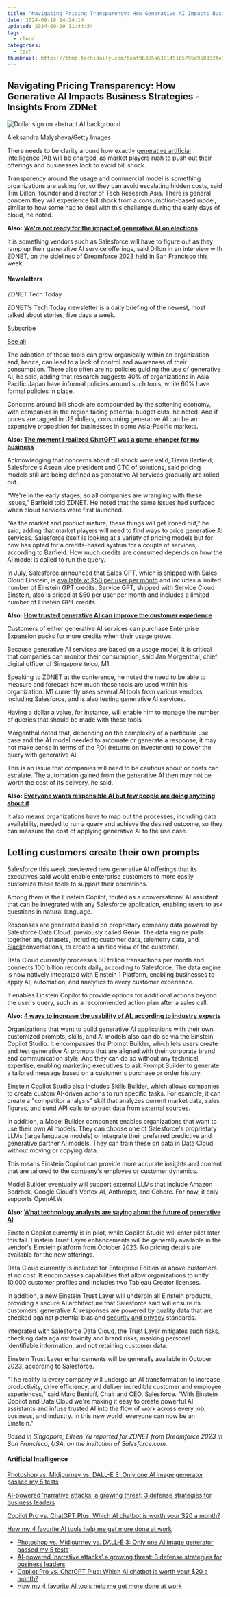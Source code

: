 ```yaml
---
title: "Navigating Pricing Transparency: How Generative AI Impacts Business Strategies - Insights From ZDNet"
date: 2024-09-18 14:24:14
updated: 2024-09-20 11:44:54
tags:
  - cloud
categories:
  - tech
thumbnail: https://thmb.techidaily.com/6eaf9b365a6361451b5795d958332fe971bf3b2af37ac8e9e5c055811b75ea47.jpg
---
```


## Navigating Pricing Transparency: How Generative AI Impacts Business Strategies - Insights From ZDNet

![Dollar sign on abstract AI background](https://www.zdnet.com/a/img/resize/1dc9f3a9e2db1e832efbee2591868ed1862573b2/2023/09/13/d7a94305-a93c-4d75-aaa8-2a2a3a076a46/gettyimages-1295039478.jpg?auto=webp&width=1280)

Aleksandra Malysheva/Getty Images

There needs to be clarity around how exactly [generative artificial intelligence](https://www.zdnet.com/article/what-is-generative-ai-and-why-is-it-so-popular-heres-everything-you-need-to-know/) (AI) will be charged, as market players rush to push out their offerings and businesses look to avoid bill shock. 

Transparency around the usage and commercial model is something organizations are asking for, so they can avoid escalating hidden costs, said Tim Dillon, founder and director of Tech Research Asia. There is general concern they will experience bill shock from a consumption-based model, similar to how some had to deal with this challenge during the early days of cloud, he noted.

**Also:** [**We're not ready for the impact of generative AI on elections**](https://www.zdnet.com/article/were-not-ready-for-the-impact-of-generative-ai-on-elections/)

It is something vendors such as Salesforce will have to figure out as they ramp up their generative AI service offerings, said Dillon in an interview with ZDNET, on the sidelines of Dreamforce 2023 held in San Francisco this week. 

#### Newsletters

ZDNET Tech Today

ZDNET's Tech Today newsletter is a daily briefing of the newest, most talked about stories, five days a week.

 Subscribe

[See all](https://www.zdnet.com/newsletters/)

The adoption of these tools can grow organically within an organization and, hence, can lead to a lack of control and awareness of their consumption. There also often are no policies guiding the use of generative AI, he said, adding that research suggests 40% of organizations in Asia-Pacific Japan have informal policies around such tools, while 60% have formal policies in place. 

Concerns around bill shock are compounded by the softening economy, with companies in the region facing potential budget cuts, he noted. And if prices are tagged in US dollars, consuming generative AI can be an expensive proposition for businesses in some Asia-Pacific markets. 

**Also:** [**The moment I realized ChatGPT was a game-changer for my business**](https://www.zdnet.com/article/the-moment-i-realized-chatgpt-plus-was-a-game-changer-for-my-business/)

Acknowledging that concerns about bill shock were valid, Gavin Barfield, Salesforce's Asean vice president and CTO of solutions, said pricing models still are being defined as generative AI services gradually are rolled out. 

"We're in the early stages, so all companies are wrangling with these issues," Barfield told ZDNET. He noted that the same issues had surfaced when cloud services were first launched. 

"As the market and product mature, these things will get ironed out," he said, adding that market players will need to find ways to price generative AI services. Salesforce itself is looking at a variety of pricing models but for now has opted for a credits-based system for a couple of services, according to Barfield. How much credits are consumed depends on how the AI model is called to run the query. 

In July, Salesforce announced that Sales GPT, which is shipped with Sales Cloud Einstein, is [available at $50 per user per month](https://www.salesforce.com/news/stories/sales-gpt-service-gpt-ga/) and includes a limited number of Einstein GPT credits. Service GPT, shipped with Service Cloud Einstein, also is priced at $50 per user per month and includes a limited number of Einstein GPT credits.

**Also:** [**How trusted generative AI can improve the customer experience**](https://www.zdnet.com/article/how-trusted-generative-ai-can-improve-the-connected-customer-experience/)

Customers of either generative AI services can purchase Enterprise Expansion packs for more credits when their usage grows. 

Because generative AI services are based on a usage model, it is critical that companies can monitor their consumption, said Jan Morgenthal, chief digital officer of Singapore telco, M1\. 

Speaking to ZDNET at the conference, he noted the need to be able to measure and forecast how much these tools are used within his organization. M1 currently uses several AI tools from various vendors, including Salesforce, and is also testing generative AI services. 

Having a dollar a value, for instance, will enable him to manage the number of queries that should be made with these tools.

Morgenthal noted that, depending on the complexity of a particular use case and the AI model needed to automate or generate a response, it may not make sense in terms of the ROI (returns on investment) to power the query with generative AI. 

This is an issue that companies will need to be cautious about or costs can escalate. The automation gained from the generative AI then may not be worth the cost of its delivery, he said. 

**Also:** [**Everyone wants responsible AI but few people are doing anything about it**](https://www.zdnet.com/article/everyone-wants-responsible-ai-but-few-people-are-doing-anything-about-it/) 

It also means organizations have to map out the processes, including data availability, needed to run a query and achieve the desired outcome, so they can measure the cost of applying generative AI to the use case.

## Letting customers create their own prompts

Salesforce this week previewed new generative AI offerings that its executives said would enable enterprise customers to more easily customize these tools to support their operations. 

Among them is the Einstein Copilot, touted as a conversational AI assistant that can be integrated with any Salesforce application, enabling users to ask questions in natural language.

Responses are generated based on proprietary company data powered by Salesforce Data Cloud, previously called Genie. The data engine pulls together any datasets, including customer data, telemetry data, and [Slack](https://www.zdnet.com/article/slacks-new-canvas-feature-may-help-bring-order-to-the-channel-chaos/)conversations, to create a unified view of the customer. 

Data Cloud currently processes 30 trillion transactions per month and connects 100 billion records daily, according to Salesforce. The data engine is now natively integrated with Einstein 1 Platform, enabling businesses to apply AI, automation, and analytics to every customer experience. 

It enables Einstein Copilot to provide options for additional actions beyond the user's query, such as a recommended action plan after a sales call.

**Also:** [**4 ways to increase the usability of AI, according to industry experts**](https://www.zdnet.com/article/4-ways-to-increase-the-usability-of-ai-according-to-industry-experts/)

Organizations that want to build generative AI applications with their own customized prompts, skills, and AI models also can do so via the Einstein Copilot Studio. It encompasses the Prompt Builder, which lets users create and test generative AI prompts that are aligned with their corporate brand and communication style. And they can do so without any technical expertise, enabling marketing executives to ask Prompt Builder to generate a tailored message based on a customer's purchase or order history. 

Einstein Copilot Studio also includes Skills Builder, which allows companies to create custom AI-driven actions to run specific tasks. For example, it can create a "competitor analysis" skill that analyzes current market data, sales figures, and send API calls to extract data from external sources.

In addition, a Model Builder component enables organizations that want to use their own AI models. They can choose one of Salesforce's proprietary LLMs (large language models) or integrate their preferred predictive and generative partner AI models. They can train these on data in Data Cloud without moving or copying data. 

This means Einstein Copilot can provide more accurate insights and content that are tailored to the company's employee or customer dynamics. 

Model Builder eventually will support external LLMs that include Amazon Bedrock, Google Cloud's Vertex AI, Anthropic, and Cohere. For now, it only supports OpenAI.W

**Also:** [**What technology analysts are saying about the future of generative AI**](https://www.zdnet.com/article/what-analyst-are-saying-about-the-future-of-generative-ai/) 

Einstein Copilot currently is in pilot, while Copilot Studio will enter pilot later this fall. Einstein Trust Layer enhancements will be generally available in the vendor's Einstein platform from October 2023\. No pricing details are available for the new offerings. 

Data Cloud currently is included for Enterprise Edition or above customers at no cost. It encompasses capabilities that allow organizations to unify 10,000 customer profiles and includes two Tableau Creator licenses.

In addition, a new Einstein Trust Layer will underpin all Einstein products, providing a secure AI architecture that Salesforce said will ensure its customers' generative AI responses are powered by quality data that are checked against potential bias and [security and privacy](http://Dbs.com/newsroom/news-releases/default.page) standards. 

Integrated with Salesforce Data Cloud, the Trust Layer mitigates such [risks](https://www.zdnet.com/article/singapore-identifies-six-generative-ai-risks-sets-up-foundation-to-guide-adoption/), checking data against toxicity and brand risks, masking personal identifiable information, and not retaining customer data. 

 Einstein Trust Layer enhancements will be generally available in October 2023, according to Salesforce. 

"The reality is every company will undergo an AI transformation to increase productivity, drive efficiency, and deliver incredible customer and employee experiences," said Marc Benioff, Chair and CEO, Salesforce. "With Einstein Copilot and Data Cloud we're making it easy to create powerful AI assistants and infuse trusted AI into the flow of work across every job, business, and industry. In this new world, everyone can now be an Einstein."

_Based in Singapore, Eileen Yu reported for ZDNET from Dreamforce 2023 in San Francisco, USA, on the invitation of Salesforce.com._

#### Artificial Intelligence

[Photoshop vs. Midjourney vs. DALL-E 3: Only one AI image generator passed my 5 tests](https://www.zdnet.com/article/is-photoshops-new-text-to-image-as-good-as-midjourney-and-dall-e-we-test-it-and-see/ "Photoshop vs. Midjourney vs. DALL-E 3: Only one AI image generator passed my 5 tests")

[AI-powered 'narrative attacks' a growing threat: 3 defense strategies for business leaders](https://www.zdnet.com/article/ai-powered-narrative-attacks-a-growing-threat-3-defense-strategies-for-business-leaders/ "AI-powered 'narrative attacks' a growing threat: 3 defense strategies for business leaders")

[Copilot Pro vs. ChatGPT Plus: Which AI chatbot is worth your $20 a month?](https://www.zdnet.com/article/copilot-pro-vs-chatgpt-plus-which-is-ai-chatbot-is-worth-your-20-a-month/ "Copilot Pro vs. ChatGPT Plus: Which AI chatbot is worth your $20 a month?")

[How my 4 favorite AI tools help me get more done at work](https://www.zdnet.com/article/how-my-4-favorite-ai-tools-help-me-get-more-done-at-work/ "How my 4 favorite AI tools help me get more done at work")

* [Photoshop vs. Midjourney vs. DALL-E 3: Only one AI image generator passed my 5 tests](https://www.zdnet.com/article/is-photoshops-new-text-to-image-as-good-as-midjourney-and-dall-e-we-test-it-and-see/ "Photoshop vs. Midjourney vs. DALL-E 3: Only one AI image generator passed my 5 tests")
* [AI-powered 'narrative attacks' a growing threat: 3 defense strategies for business leaders](https://www.zdnet.com/article/ai-powered-narrative-attacks-a-growing-threat-3-defense-strategies-for-business-leaders/ "AI-powered 'narrative attacks' a growing threat: 3 defense strategies for business leaders")
* [Copilot Pro vs. ChatGPT Plus: Which AI chatbot is worth your $20 a month?](https://www.zdnet.com/article/copilot-pro-vs-chatgpt-plus-which-is-ai-chatbot-is-worth-your-20-a-month/ "Copilot Pro vs. ChatGPT Plus: Which AI chatbot is worth your $20 a month?")
* [How my 4 favorite AI tools help me get more done at work](https://www.zdnet.com/article/how-my-4-favorite-ai-tools-help-me-get-more-done-at-work/ "How my 4 favorite AI tools help me get more done at work")

<ins class="adsbygoogle"
     style="display:block"
     data-ad-format="autorelaxed"
     data-ad-client="ca-pub-7571918770474297"
     data-ad-slot="1223367746"></ins>



<ins class="adsbygoogle"
     style="display:block"
     data-ad-client="ca-pub-7571918770474297"
     data-ad-slot="8358498916"
     data-ad-format="auto"
     data-full-width-responsive="true"></ins>
